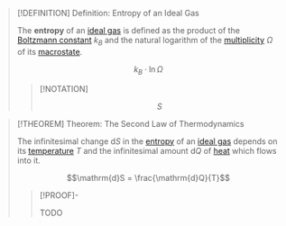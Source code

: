 >[!DEFINITION] Definition: Entropy of an Ideal Gas
>
>The **entropy** of an [ideal gas](Kinetic-Molecular%20Model%20of%20an%20Ideal%20Gas.md) is defined as the product of the [Boltzmann constant](Boltzmann%20Constant.md) $k_B$ and the natural logarithm of the [multiplicity](../../../Physical%20Systems/Multiplicity.md) $\Omega$ of its [macrostate](Kinetic-Molecular%20Model%20of%20an%20Ideal%20Gas.md).
>
>$$k_B \cdot \ln \Omega$$
>
>>[!NOTATION]
>>
>>$$S$$
>>
>

>[!THEOREM] Theorem: The Second Law of Thermodynamics
>
>The infinitesimal change $\mathrm{d}S$ in the [entropy](Entropy%20of%20an%20Ideal%20Gas.md) of an [ideal gas](Kinetic-Molecular%20Model%20of%20an%20Ideal%20Gas.md) depends on its [temperature](../../Temperature.md) $T$ and the infinitesimal amount $\mathrm{d}Q$ of [heat](../../Heat.md) which flows into it.
>
>$$\mathrm{d}S = \frac{\mathrm{d}Q}{T}$$
>
>>[!PROOF]-
>>
>>TODO
>>
>